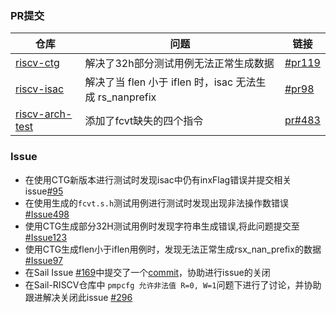 ### PR提交

| 仓库                                                         | 问题                                                    | 链接                                                         |
| ------------------------------------------------------------ | ------------------------------------------------------- | ------------------------------------------------------------ |
| [riscv-ctg](https://github.com/riscv-software-src/riscv-ctg) | 解决了32h部分测试用例无法正常生成数据                   | [#pr119](https://github.com/riscv-software-src/riscv-ctg/issues/123) |
| [riscv-isac](https://github.com/riscv-software-src/riscv-isac) | 解决了当 flen 小于 iflen 时，isac 无法生成 rs_nanprefix | [#pr98](https://github.com/riscv-software-src/riscv-isac/pull/98) |
| [riscv-arch-test](https://github.com/riscv-non-isa/riscv-arch-test) | 添加了fcvt缺失的四个指令                                | [pr#483](https://github.com/riscv-non-isa/riscv-arch-test/pull/483 ) |

### Issue

- 在使用CTG新版本进行测试时发现isac中仍有inxFlag错误并提交相关issue[#95](https://github.com/riscv-software-src/riscv-isac/issues/95)
- 在使用生成的`fcvt.s.h`测试用例进行测试时发现出现非法操作数错误[#Issue498](https://github.com/riscv-non-isa/riscv-arch-test/issues/498)
- 使用CTG生成部分32H测试用例时发现字符串生成错误,将此问题提交至[#Issue123](https://github.com/riscv-software-src/riscv-ctg/issues/123)
- 使用CTG生成flen小于iflen用例时，发现无法正常生成rsx_nan_prefix的数据[#Issue97](https://github.com/riscv-software-src/riscv-isac/issues/97)
- 在Sail Issue [#169](https://github.com/riscv/sail-riscv/issues/169)中提交了一个[commit](https://github.com/riscv/sail-riscv/issues/169#issuecomment-2160190360)，协助进行issue的关闭
- 在Sail-RISCV仓库中 `pmpcfg 允许非法值 R=0, W=1`问题下进行了讨论，并协助跟进解决关闭此issue [#296](https://github.com/riscv/sail-riscv/issues/296#issuecomment-2175539444)
